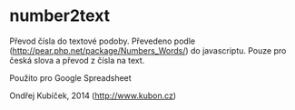 number2text
============

Převod čísla do textové podoby. Převedeno podle (http://pear.php.net/package/Numbers_Words/) do javascriptu. Pouze pro česká slova a převod z čísla na text.

Použito pro Google Spreadsheet

Ondřej Kubíček, 2014 (http://www.kubon.cz)